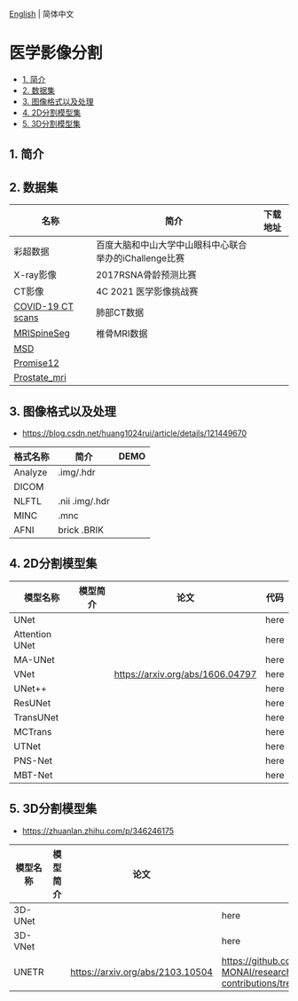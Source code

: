 [English](README.md) | 简体中文

# 医学影像分割

- [1. 简介](#1-简介)
- [2. 数据集](#2-数据集)
- [3. 图像格式以及处理](#3-图像格式以及处理)
- [4. 2D分割模型集](#4-2D分割模型集)
- [5. 3D分割模型集](#5-3D分割模型集)


## 1. 简介

## 2. 数据集
|名称|简介|下载地址|
| --- | --- |--- |
|彩超数据|百度大脑和中山大学中山眼科中心联合举办的iChallenge比赛||
|X-ray影像|2017RSNA骨龄预测比赛||
|CT影像|4C 2021 医学影像挑战赛||
|[COVID-19 CT scans](https://www.kaggle.com/andrewmvd/covid19-ct-scans)|肺部CT数据||
|[MRISpineSeg](https://aistudio.baidu.com/aistudio/datasetdetail/81211)|椎骨MRI数据||
|[MSD](http://medicaldecathlon.com/)|||
|[Promise12](https://promise12.grand-challenge.org/)|||
|[Prostate_mri](https://liuquande.github.io/SAML/)|||

## 3. 图像格式以及处理
- https://blog.csdn.net/huang1024rui/article/details/121449670

|格式名称|简介|DEMO|
| --- | --- |--- |
|Analyze|.img/.hdr||
|DICOM|||
|NLFTL|.nii .img/.hdr||
|MINC|.mnc||
|AFNI|brick .BRIK||

## 4. 2D分割模型集
|模型名称|模型简介|论文|代码|
| --- | --- | --- | --- |
|UNet|||here|
|Attention UNet|||here|
|MA-UNet|||here|
|VNet||https://arxiv.org/abs/1606.04797|here|
|UNet++|||here|
|ResUNet|||here|
|TransUNet|||here|
|MCTrans|||here|
|UTNet|||here|
|PNS-Net|||here|
|MBT-Net|||here|


## 5. 3D分割模型集
- https://zhuanlan.zhihu.com/p/346246175

|模型名称|模型简介|论文|代码|
| --- | --- | --- | --- |
|3D-UNet|||here|
|3D-VNet|||here|
|UNETR||https://arxiv.org/abs/2103.10504|https://github.com/Project-MONAI/research-contributions/tree/main/UNETR/BTCV|


